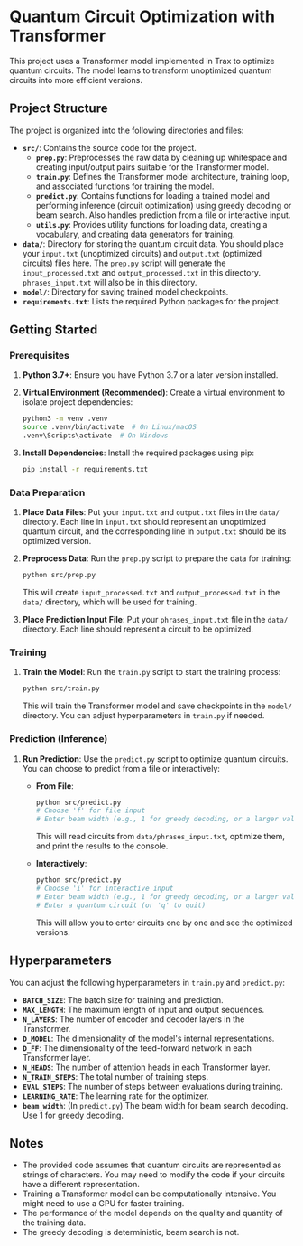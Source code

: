 # Quantum Circuit Optimization with Transformer

This project uses a Transformer model implemented in Trax to optimize quantum circuits. The model learns to transform unoptimized quantum circuits into more efficient versions.

## Project Structure

The project is organized into the following directories and files:

-   **`src/`**: Contains the source code for the project.
    -   **`prep.py`**:  Preprocesses the raw data by cleaning up whitespace and creating input/output pairs suitable for the Transformer model.
    -   **`train.py`**: Defines the Transformer model architecture, training loop, and associated functions for training the model.
    -   **`predict.py`**:  Contains functions for loading a trained model and performing inference (circuit optimization) using greedy decoding or beam search. Also handles prediction from a file or interactive input.
    -   **`utils.py`**: Provides utility functions for loading data, creating a vocabulary, and creating data generators for training.
-   **`data/`**: Directory for storing the quantum circuit data. You should place your `input.txt` (unoptimized circuits) and `output.txt` (optimized circuits) files here. The `prep.py` script will generate the `input_processed.txt` and `output_processed.txt` in this directory. `phrases_input.txt` will also be in this directory.
-   **`model/`**: Directory for saving trained model checkpoints.
-   **`requirements.txt`**: Lists the required Python packages for the project.

## Getting Started

### Prerequisites

1. **Python 3.7+**: Ensure you have Python 3.7 or a later version installed.
2. **Virtual Environment (Recommended)**: Create a virtual environment to isolate project dependencies:

    ```bash
    python3 -m venv .venv
    source .venv/bin/activate  # On Linux/macOS
    .venv\Scripts\activate  # On Windows
    ```

3. **Install Dependencies**: Install the required packages using pip:

    ```bash
    pip install -r requirements.txt
    ```

### Data Preparation

1. **Place Data Files**: Put your `input.txt` and `output.txt` files in the `data/` directory. Each line in `input.txt` should represent an unoptimized quantum circuit, and the corresponding line in `output.txt` should be its optimized version.
2. **Preprocess Data**: Run the `prep.py` script to prepare the data for training:

    ```bash
    python src/prep.py
    ```

    This will create `input_processed.txt` and `output_processed.txt` in the `data/` directory, which will be used for training.
3. **Place Prediction Input File**: Put your `phrases_input.txt` file in the `data/` directory. Each line should represent a circuit to be optimized.

### Training

1. **Train the Model**: Run the `train.py` script to start the training process:

    ```bash
    python src/train.py
    ```

    This will train the Transformer model and save checkpoints in the `model/` directory. You can adjust hyperparameters in `train.py` if needed.

### Prediction (Inference)

1. **Run Prediction**: Use the `predict.py` script to optimize quantum circuits. You can choose to predict from a file or interactively:

    -   **From File**:
        ```bash
        python src/predict.py
        # Choose 'f' for file input
        # Enter beam width (e.g., 1 for greedy decoding, or a larger value for beam search)
        ```

        This will read circuits from `data/phrases_input.txt`, optimize them, and print the results to the console.

    -   **Interactively**:
        ```bash
        python src/predict.py
        # Choose 'i' for interactive input
        # Enter beam width (e.g., 1 for greedy decoding, or a larger value for beam search)
        # Enter a quantum circuit (or 'q' to quit)
        ```

        This will allow you to enter circuits one by one and see the optimized versions.

## Hyperparameters

You can adjust the following hyperparameters in `train.py` and `predict.py`:

-   **`BATCH_SIZE`**: The batch size for training and prediction.
-   **`MAX_LENGTH`**: The maximum length of input and output sequences.
-   **`N_LAYERS`**: The number of encoder and decoder layers in the Transformer.
-   **`D_MODEL`**: The dimensionality of the model's internal representations.
-   **`D_FF`**: The dimensionality of the feed-forward network in each Transformer layer.
-   **`N_HEADS`**: The number of attention heads in each Transformer layer.
-   **`N_TRAIN_STEPS`**: The total number of training steps.
-   **`EVAL_STEPS`**: The number of steps between evaluations during training.
-   **`LEARNING_RATE`**: The learning rate for the optimizer.
-   **`beam_width`**: (In `predict.py`) The beam width for beam search decoding. Use 1 for greedy decoding.

## Notes

-   The provided code assumes that quantum circuits are represented as strings of characters. You may need to modify the code if your circuits have a different representation.
-   Training a Transformer model can be computationally intensive. You might need to use a GPU for faster training.
-   The performance of the model depends on the quality and quantity of the training data.
-   The greedy decoding is deterministic, beam search is not.
